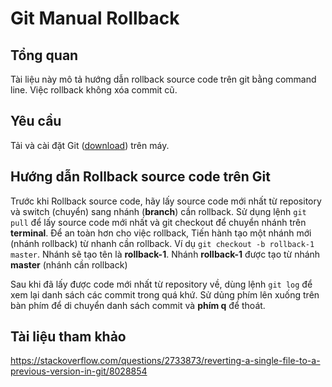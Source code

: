 # Git Manual Rollback
## Tổng quan
Tài liệu này mô tả hướng dẫn rollback source code trên git bằng command line. Việc rollback không xóa commit cũ.

## Yêu cầu
Tải và cài đặt Git ([download](https://git-scm.com/downloads)) trên máy.

## Hướng dẫn Rollback source code trên Git
Trước khi Rollback source code, hãy lấy source code mới nhất từ repository và switch (chuyển) sang nhánh (**branch**) cần rollback. Sử dụng lệnh ```git pull``` để lấy source code mới nhất và git checkout để chuyển nhánh trên **terminal**. Để an toàn hơn cho việc rollback, Tiến hành tạo một nhánh mới (nhánh rollback) từ nhanh cần rollback. Ví dụ ```git checkout -b rollback-1 master```. Nhánh sẽ tạo tên là **rollback-1**. Nhánh **rollback-1** được tạo từ nhánh **master** (nhánh cần rollback)

Sau khi đã lấy được code mới nhất từ repository về, dùng lệnh ```git log``` để xem lại danh sách các commit trong quá khứ. Sử dủng phím lên xuống trên bàn phím để di chuyển danh sách commit và **phím q** để thoát.


## Tài liệu tham khảo
https://stackoverflow.com/questions/2733873/reverting-a-single-file-to-a-previous-version-in-git/8028854
